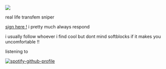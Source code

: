 ![](https://64.media.tumblr.com/ae1382aeb0eddf683262d5cb8dd9550b/732a5398018ea931-bf/s400x600/b9e7ca281d1e4368b9b143df0465475b0422e9d6.pnj)

real life transfem sniper 

[sign here !](https://retrospring.net/@jaratedealer) i pretty much always respond

i usually follow whoever i find cool but dont mind softblocks if it makes you uncomfortable !!

listening to

[![spotify-github-profile](https://spotify-github-profile.vercel.app/api/view?uid=6ee6c3uiykzyf00n8qqgt3t8m&cover_image=true&theme=natemoo-re&show_offline=false&background_color=121212&interchange=true&bar_color=cc392e&bar_color_cover=false)](https://spotify-github-profile.vercel.app/api/view?uid=6ee6c3uiykzyf00n8qqgt3t8m&redirect=true)



















